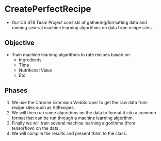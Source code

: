 # CreatePerfectRecipe
- Our CS 478 Team Project consists of gathering/formatting data and running several machine learning algortihms on data from recipe sites.
## Objective
- Train machine learning algorithms to rate recipes based on:
  - Ingredients
  - Time
  - Nutritional Value
  - Etc
## Phases
1. We use the Chrome Extension WebScraper to get the raw data from recipe sites such as AllRecipes. 
2. We will then run some algorithms on the data to format it into a common format that can be run through a machine learning algorithm.
3. Finally we will train several machine learning algorithms (from tensorflow) on the data.
4. We will compile the results and present them to the class.

